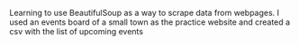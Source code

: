 Learning to use BeautifulSoup as a way to scrape data from webpages. I used an events board of a small town as the practice website and created a csv with the list of upcoming events
